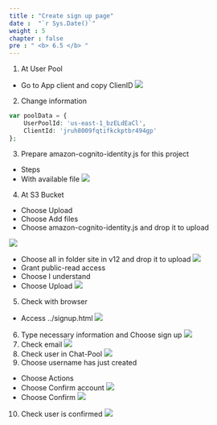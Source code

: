 ```yaml
---
title : "Create sign up page"
date :  "`r Sys.Date()`" 
weight : 5
chapter : false
pre : " <b> 6.5 </b> "
---
```


1. At User Pool
- Go to App client and copy ClienID
![](../../WorkShop2/06.identity/6.5.sign-up/362.png?featherlight=false&width=50pc)
2. Change information
```php
var poolData = {
    UserPoolId: 'us-east-1_bzELdEaCl',
    ClientId: 'jruh8009fqtifkckptbr494gp'
};
```
3. Prepare amazon-cognito-identity.js for this project
- Steps
- With available file
![](../../WorkShop2/06.identity/6.5.sign-up/364.png?featherlight=false&width=50pc)
4. At S3 Bucket
- Choose Upload
- Choose Add files
- Choose amazon-cognito-identity.js and drop it to upload

![](../../WorkShop2/06.identity/6.5.sign-up/365.png?featherlight=false&width=50pc)
- Choose all in folder site in v12 and drop it to upload
![](../../WorkShop2/06.identity/6.5.sign-up/366.png?featherlight=false&width=50pc)
- Grant public-read access
- Choose I understand
- Choose Upload
![](../../WorkShop2/06.identity/6.5.sign-up/367.png?featherlight=false&width=50pc)
5. Check with browser
- Access ../signup.html
![](../../WorkShop2/06.identity/6.5.sign-up/368.png?featherlight=false&width=50pc)
6. Type necessary information and Choose sign up
![](../../WorkShop2/06.identity/6.5.sign-up/369.png?featherlight=false&width=50pc)
7. Check email
![](../../WorkShop2/06.identity/6.5.sign-up/370.png?featherlight=false&width=50pc)
8. Check user in Chat-Pool
![](../../WorkShop2/06.identity/6.5.sign-up/371.png?featherlight=false&width=50pc)
9. Choose username has just created
- Choose Actions
- Choose Confirm account
![](../../WorkShop2/06.identity/6.5.sign-up/372.png?featherlight=false&width=50pc)
- Choose Confirm
![](../../WorkShop2/06.identity/6.5.sign-up/373.png?featherlight=false&width=50pc)
10. Check user is confirmed
![](../../WorkShop2/06.identity/6.5.sign-up/374.png?featherlight=false&width=50pc)